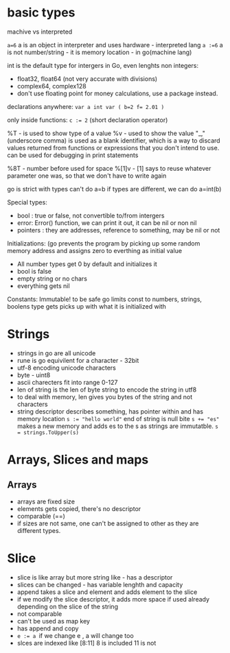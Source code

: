 # basic types
machive vs interpreted

`a=6` a is an object in interpreter and uses hardware - interpreted lang
`a :=6` a is not number/string - it is memory location - in go(machine lang)

int is the default type for intergers in Go, even lenghts
 non integers:
 - float32, float64 (not very accurate with divisions)
 - complex64, complex128
 - don't use floating point for money calculations, use a package instead.
 
 declarations
  anywhere:
  `var a int
  var (
  b=2
  f= 2.01
  )`
  
  only inside functions:
  `c := 2` (short declaration operator)
  
  %T - is used to show type of a value
  %v - used to show the value
  "_," (underscore comma) is used as a blank identifier, which is a way to discard values returned from functions or expressions that you don't intend to use.
  can be used for debugging in print statements
  
  %8T - number before used for space
  %[1]v - [1] says to reuse whatever parameter one was, so that we don't have to write again
  
  go is strict with types can't do a=b if types are different, we can do a=int(b)
  
  Special types:
  - bool : true or false, not convertible to/from intergers
  - error: Error() function, we can print it out, it can be nil or non nil
  - pointers : they are addresses, reference to something, may be nil or not
  
  Initializations: (go prevents the program by picking up some random memory address and assigns zero to everthing as initial value
  - All number types get 0 by default and initializes it
  - bool is false
  -  empty string or no chars
  -  everything gets nil
 
 Constants:
 Immutable!
 to be safe
 go limits const to numbers, strings, boolens
 type gets picks up with what it is initialized with
  
  # Strings
  
  - strings in go are all unicode
  - rune is go equivilent for a character - 32bit
  - utf-8 encoding unicode characters
  - byte - uint8
  - ascii charecters fit into range 0-127
  - len of string is the len of byte string to encode the string in utf8
  - to deal with memory, len gives you bytes of the string and not characters
  - string descriptor describes something, has pointer within and has memory location
  `s := "hello world"`
  end of string is null bite
`s += "es"` makes a new memory and adds es to the s as strings are immutatble.
`s = strings.ToUpper(s)`

# Arrays, Slices and maps

## Arrays
- arrays are fixed size
- elements gets copied, there's no descriptor
- comparable (==)
- if sizes are not same, one can't be assigned to other as they are different types.

# Slice

- slice is like array but more string like - has a descriptor
- slices can be changed - has variable lenghth and capacity
- append takes a slice and element and adds element to the slice
- if we modify the slice descriptor, it adds more space if used already depending on the slice of the string
- not comparable
- can't be used as map key
- has append and copy
- `e := a `if we change e , a will change too
- slces are indexed like [8:11]
8 is included 11 is not

